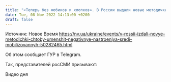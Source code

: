 ```yaml
---
title: "«Теперь без мобиков и хлопков». В России выдали новые методички, чтобы уменьшить негативные настроения среди мобилизованных — ГУР"
date: Tue, 08 Nov 2022 14:13:00 +0200
draft: false
---
```

Источник: Новое Время https://nv.ua/ukraine/events/v-rossii-izdali-novye-metodichki-chtoby-umenshit-negativnye-nastroeniya-sredi-mobilizovannyh-50282465.html


Об этом сообщает ГУР в Telegram.

 Так, представителей росСМИ призывают:

 Видео дня   
